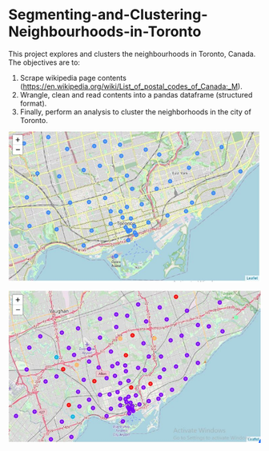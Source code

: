 # Segmenting-and-Clustering-Neighbourhoods-in-Toronto

This project explores and clusters the neighbourhoods in Toronto, Canada. The objectives are to: 
1. Scrape wikipedia page contents (https://en.wikipedia.org/wiki/List_of_postal_codes_of_Canada:_M).
1. Wrangle, clean and read contents into a pandas dataframe (structured format). 
1. Finally, perform an analysis to cluster the neighborhoods in the city of Toronto.

![alt text](https://github.com/sakibch/Segmenting-and-Clustering-Neighbourhoods-in-Toronto/blob/master/toronto_venues.JPG)

![alt text](https://github.com/sakibch/Segmenting-and-Clustering-Neighbourhoods-in-Toronto/blob/master/toronto_clusters.JPG)
